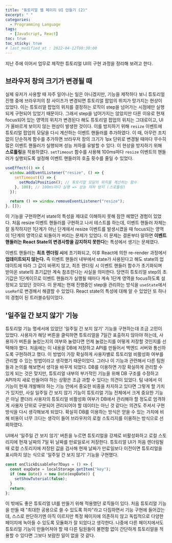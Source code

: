 ```yaml
---
title: "튜토리얼 웹 페이지 UI 만들기 (2)"
excerpt: " "
categories:
  - Programming Language
tags:
  - [JavaScript, React]
toc: true
toc_sticky: true
# last_modified_at : 2022-04-12T00:30:00
---
```


지난 주에 이어서 업무로 제작한 튜토리얼 UI의 구현 과정을 정리해 보려고 한다.

## 브라우저 창의 크기가 변경될 때

실제 유저가 사용할 때 자주 일어나는 일은 아니겠지만, 기능을 제작하다 보니 튜토리얼 진행 중에 브라우저의 창 사이즈가 변경되면 튜토리얼 팝업의 위치가 망가지는 현상이 있었다. 이는 튜토리얼 팝업의 위치를 결정하는 로직이 step을 넘어가는 시점에만 실행되게 구현되어 있었기 때문이다. 그래서 step을 넘어가지는 않았지만 다른 이유로 현재 focus되어 있는 영역의 위치가 변경된다 해도 튜토리얼 팝업의 위치는 그대로이고, UI가 올바르게 보이지 않는 현상이 발생한 것이다. 이를 방지하기 위해 `resize` 이벤트에 튜토리얼 팝업의 모달을 다시 계산하는 이벤트 핸들러를 추가하였다. 이 때, 아무런 조치 없이 단순하게 함수를 추가하면 브라우저 창의 크기가 1px 단위로 변경될 때마다 무수히 많은 이벤트 핸들러가 실행되며 성능 저하를 유발할 수 있다. 이 현상을 방지하기 위해 **스로틀링**을 적용하였다. `setTimeout` 함수를 사용해 100ms마다 `resize` 이벤트의 핸들러가 실행되도록 설정해 이벤트 핸들러의 호출 횟수를 줄일 수 있었다.

```javascript
useEffect(() => {
  window.addEventListener("resize", () => {
    setTimeout(() => {
      setModalPosition(); // 튜토리얼 모달의 위치를 계산하는 함수
    }, 100); // 100ms마다 실행 => 성능 저하 방지 (스로틀링)
  });

  return () => window.removeEventListener("resize");
}, []);
```

이 기능을 구현하면서 state의 특성을 제대로 이해하지 못해 잠깐 헤맸던 경험이 있었다. 처음 resize 이벤트 핸들러를 구현하고 나서 테스트를 하는데, 이벤트 핸들러 자체는 잘 동작하지만 1단계가 아닌 단계에서 resize 이벤트를 발생시켰을 때 focus되는 영역이 1단계의 영역으로 되돌아가 버리는 문제가 있었다. 이 문제는 결론부터 말하면 **이벤트 핸들러는 React State의 변경사항을 감지하지 못한다**는 특성에서 생기는 문제였다.

이벤트 핸들러는 **최초 렌더링 시**에 초기화되고, 이후 React에 의한 re-render 과정에서 **업데이트되지 않는다.** 즉 이벤트 핸들러 내부에서 state가 사용된다고 해도 state의 업데이트에 따라 그 값이 바뀌지 않고, 최초 렌더링 시 이벤트 핸들러 함수가 초기화되며 받아온 state의 초기값만 계속 참조한다는 사실을 의미한다. 당연히 튜토리얼 step의 초기값은 1단계이므로 이벤트 핸들러가 실행될 때마다 계속 1단계 영역을 focus하도록 설정되고 있었던 것이다. 이 문제는 현재 진행중인 step을 관리하는 방식을 `useState`에서 `useRef`로 변경해서 해결할 수 있었다. React state의 특성에 대해 알 수 있었던 또 하나의 경험이 된 트러블슈팅이었다.

## '일주일 간 보지 않기' 기능

튜토리얼 기능 명세서에 있었던 '일주일 간 보지 않기' 기능을 구현하는데 조금 고민이 있었다. 사용자가 해당 버튼을 클릭하면 튜토리얼을 7일간 표출하지 않아야 하는데, 사용자가 버튼을 눌렀는지의 여부와 눌렀다면 언제 눌렀는지를 어떻게 저장할 것인지를 선택해야 했다. 처음에는 이 내용을 DB에 저장하고 API를 만들어서 백엔드 서버와 통신하도록 구현하려고 했다. 이 방법이 가장 확실하게 사용자별로 튜토리얼 비활성화 여부를 관리할 수 있는 방법이라고 생각했기 때문이었다. 그러나 이 기능과 관련해서 다른 팀원들과 논의를 해보면서 생각을 바꾸게 되었다. DB를 이용하면 가장 확실하게 관리할 수 있게 되는 것은 맞지만, 튜토리얼 내부의 부가적인 기능을 위해 DB 구조를 수정하고 API까지 새로 만들어야 하는 상황은 조금 과할 수 있다는 의견이 있었다. 팀 내에서 이 기능이 현재 개발해야 하는 기능 안에서 중요한 비중을 차지하고 있다면 그렇게 할 가치가 있지만, 사실 일주일 간 보지 않기 기능이 튜토리얼 기능 전체에서 크게 중요한 기능은 아닐 뿐더러 사용자의 튜토리얼 비활성화 여부가 DB에서 관리해야 할 정도로 엄격하게 사용자 단위로 구분되어 관리되어야 할 데이터는 아닌 것 같다는 의견도 주셔서 구현 방식을 다시 생각해보게 되었다. 확실히 DB를 이용하는 방식은 얻을 수 있는 가치에 비해 비용이 너무 크다는 생각이 들어 브라우저의 로컬 스토리지를 이용하는 방식으로 선회하였다.

UI에서 '일주일 간 보지 않기' 버튼을 누르면 튜토리얼을 강제로 비활성화하고 로컬 스토리지에 현재 날짜의 7일 뒤 날짜를 만료일로서 저장한다. 튜토리얼 UI가 처음 렌더링될 때 로컬 스토리지에 저장된 값을 검사해 현재 날짜가 만료일보다 이전이면 튜토리얼을 표시하지 않는 식으로 '일주일 간 보지 않기' 기능을 구현했다.

```javascript
const onClickDisableFor7Days = () => {
  const expDate = localStorage.getItem("key");
  if (new Date() < new Date(expDate)) {
    setShowTutorial(false);
  }
  return;
};
```

이 밖에도 좋은 튜토리얼 UI를 만들기 위해 적용했던 로직들이 있다. 처음 튜토리얼 기능을 만들 때 "최대한 공용으로 쓸 수 있도록 하자"라고 다짐하면서 기능 구현에 들어갔는데, 스스로 판단하기엔 아직 이르지만 특정 페이지에 의존하지 않고 독립적으로 다양한 페이지에 녹아들 수 있도록 모듈화가 잘 되었다고 생각한다. 나중에 다른 페이지에서도 튜토리얼 기능이 만들어져야 할 때 다른 팀원들이 불편함 없이 간단하게 튜토리얼을 적용할 수 있다면 그보다 보람찬 일이 없을 것 같다.
